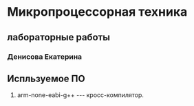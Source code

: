 # Микропроцессорная техника
## лабораторные работы

### Денисова Екатерина 

## Испльзуемое ПО

1. arm-none-eabi-g++ --- кросс-компилятор. 
